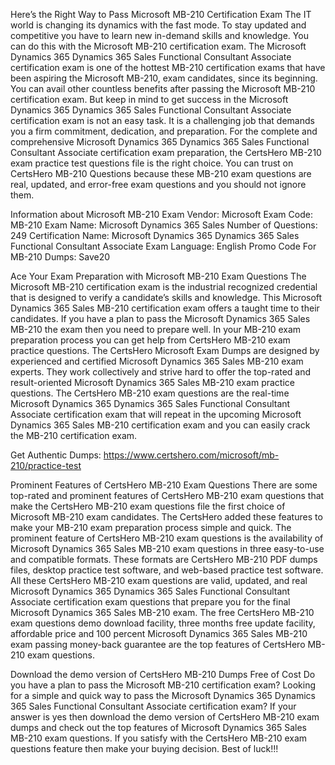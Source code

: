 Here’s the Right Way to Pass Microsoft MB-210 Certification Exam
The IT world is changing its dynamics with the fast mode. To stay updated and competitive you have to learn new in-demand skills and knowledge. You can do this with the Microsoft MB-210 certification exam. The Microsoft Dynamics 365 Dynamics 365 Sales Functional Consultant Associate certification exam is one of the hottest MB-210 certification exams that have been aspiring the Microsoft MB-210, exam candidates, since its beginning. You can avail other countless benefits after passing the Microsoft MB-210 certification exam. But keep in mind to get success in the Microsoft Dynamics 365 Dynamics 365 Sales Functional Consultant Associate certification exam is not an easy task. It is a challenging job that demands you a firm commitment, dedication, and preparation. For the complete and comprehensive Microsoft Dynamics 365 Dynamics 365 Sales Functional Consultant Associate certification exam preparation, the CertsHero MB-210 exam practice test questions file is the right choice. You can trust on CertsHero MB-210 Questions because these MB-210 exam questions are real, updated, and error-free exam questions and you should not ignore them.

Information about Microsoft MB-210 Exam
Vendor: Microsoft
Exam Code: MB-210
Exam Name: Microsoft Dynamics 365 Sales
Number of Questions: 249
Certification Name: Microsoft Dynamics 365 Dynamics 365 Sales Functional Consultant Associate
Exam Language: English
Promo Code For MB-210 Dumps: Save20


Ace Your Exam Preparation with Microsoft MB-210 Exam Questions
The Microsoft MB-210 certification exam is the industrial recognized credential that is designed to verify a candidate’s skills and knowledge. This Microsoft Dynamics 365 Sales MB-210 certification exam offers a taught time to their candidates. If you have a plan to pass the Microsoft Dynamics 365 Sales MB-210 the exam then you need to prepare well. In your MB-210 exam preparation process you can get help from CertsHero MB-210 exam practice questions. The CertsHero Microsoft Exam Dumps are designed by experienced and certified Microsoft Dynamics 365 Sales MB-210 exam experts. They work collectively and strive hard to offer the top-rated and result-oriented Microsoft Dynamics 365 Sales MB-210 exam practice questions. The CertsHero MB-210 exam questions are the real-time Microsoft Dynamics 365 Dynamics 365 Sales Functional Consultant Associate certification exam that will repeat in the upcoming Microsoft Dynamics 365 Sales MB-210 certification exam and you can easily crack the MB-210 certification exam.

Get Authentic Dumps: https://www.certshero.com/microsoft/mb-210/practice-test

Prominent Features of CertsHero MB-210 Exam Questions
There are some top-rated and prominent features of CertsHero MB-210 exam questions that make the CertsHero MB-210 exam questions file the first choice of Microsoft MB-210 exam candidates. The CertsHero added these features to make your MB-210 exam preparation process simple and quick. The prominent feature of CertsHero MB-210 exam questions is the availability of Microsoft Dynamics 365 Sales MB-210 exam questions in three easy-to-use and compatible formats. These formats are CertsHero MB-210 PDF dumps files, desktop practice test software, and web-based practice test software. All these CertsHero MB-210 exam questions are valid, updated, and real Microsoft Dynamics 365 Dynamics 365 Sales Functional Consultant Associate certification exam questions that prepare you for the final Microsoft Dynamics 365 Sales MB-210 exam. The free CertsHero MB-210 exam questions demo download facility, three months free update facility, affordable price and 100 percent Microsoft Dynamics 365 Sales MB-210 exam passing money-back guarantee are the top features of CertsHero MB-210 exam questions.



Download the demo version of CertsHero MB-210 Dumps Free of Cost
Do you have a plan to pass the Microsoft MB-210 certification exam? Looking for a simple and quick way to pass the Microsoft Dynamics 365 Dynamics 365 Sales Functional Consultant Associate certification exam? If your answer is yes then download the demo version of CertsHero MB-210 exam dumps and check out the top features of Microsoft Dynamics 365 Sales MB-210 exam questions. If you satisfy with the CertsHero MB-210 exam questions feature then make your buying decision. Best of luck!!!
